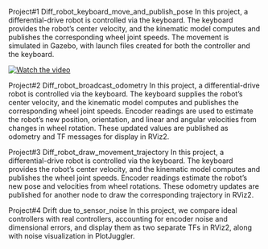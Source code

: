 Project#1 Diff_robot_keyboard_move_and_publish_pose
In this project, a differential-drive robot is controlled via the keyboard.
The keyboard provides the robot’s center velocity, and the kinematic model computes and publishes the corresponding wheel joint speeds.
The movement is simulated in Gazebo, with launch files created for both the controller and the keyboard.

[![Watch the video](https://img.youtube.com/vi/q4IU0VDno98/0.jpg)](https://www.youtube.com/watch?v=q4IU0VDno98)




Project#2 Diff_robot_broadcast_odometry
In this project, a differential-drive robot is controlled via the keyboard. The keyboard supplies the robot’s center velocity, and the kinematic model computes and publishes the corresponding wheel joint speeds. Encoder readings are used to estimate the robot’s new position, orientation, and linear and angular velocities from changes in wheel rotation. These updated values are published as odometry and TF messages for display in RViz2.


Project#3 Diff_robot_draw_movement_trajectory
In this project, a differential-drive robot is controlled via the keyboard. The keyboard provides the robot’s center velocity, and the kinematic model computes and publishes the wheel joint speeds. Encoder readings estimate the robot’s new pose and velocities from wheel rotations. These odometry updates are published for another node to draw the corresponding trajectory in RViz2.

Project#4 Drift due to_sensor_noise
In this project, we compare ideal controllers with real controllers, accounting for encoder noise and dimensional errors, and display them as two separate TFs in RViz2, along with noise visualization in PlotJuggler.



